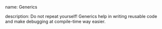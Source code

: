 name: Generics

description: Do not repeat yourself! Generics help in writing reusable code and make debugging at compile-time way easier.